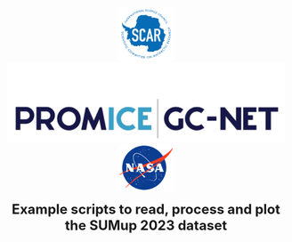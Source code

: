<p align="center">
<a href="https://www.scar.org/scar-news/antclimnow-news/antclimnow-grants-2021/"><img src="doc/misc/SCAR_logo_2018_white_background.png" alt="drawing" width="100"/></a>
<a href="https://www.promice.dk/"><img src="doc/misc/Promice_GC-Net_colour.jpg" alt="drawing" width=500"/></a>
<a href="https://ntrs.nasa.gov/citations/20180007574"><img src="doc/misc/nasa-logo-web-rgb.png" alt="drawing" width="100"/></a>
</p>


<p align="center">
<strong>
<font size="5">
Example scripts to read, process and plot the SUMup 2023 dataset
</font>
<br />
</p>

